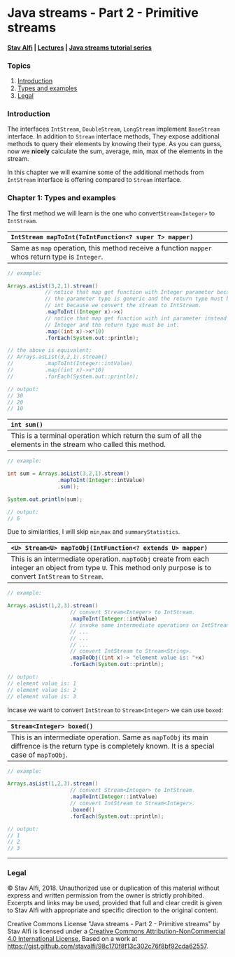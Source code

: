 # Java streams - Part 2 - Primitive streams
#### [Stav Alfi](https://github.com/stavalfi) | [Lectures](https://github.com/stavalfi/lectures) | [Java streams tutorial series](https://gist.github.com/stavalfi/969539b245fd71f18ecd14f48eed2a5d)

### Topics

1. [Introduction](#introduction)
2. [Types and examples](#chapter-1-types-and-examples)
3. [Legal](#legal)

### Introduction

The interfaces `IntStream`, `DoubleStream`, `LongStream` implement `BaseStream` interface. In addition to `Stream` interface methods, They expose additional methods to query their elements by knowing their type. As you can guess, now we **nicely** calculate the sum, average, min, max of the elements in the stream.

In this chapter we will examine some of the additional methods from `IntStream` interface is offering compared to `Stream` interface.

### Chapter 1: Types and examples

The first method we will learn is the one who convert`Stream<Integer>` to `IntStream`.

| `IntStream mapToInt(ToIntFunction<? super T> mapper)` |
| :--- |
| Same as `map` operation, this method receive a function `mapper` whos return type is `Integer`. |

```java
// example:

Arrays.asList(3,2,1).stream()
            // notice that map get function with Integer parameter because
            // the parameter type is generic and the return type must be
            // int because we convert the stream to IntStream.
            .mapToInt((Integer x)->x)
            // notice that map get function with int parameter instead of
            // Integer and the return type must be int.
            .map((int x)->x*10)
            .forEach(System.out::println);

// the above is equivalent:
// Arrays.asList(3,2,1).stream()
//          .mapToInt(Integer::intValue)
//          .map((int x)->x*10)
//          .forEach(System.out::println);

// output:
// 30
// 20
// 10
```

| `int sum()` |
| :--- |
| This is a terminal operation which return the sum of all the elements in the stream who called this method. |

```java
// example:

int sum = Arrays.asList(3,2,1).stream()
                .mapToInt(Integer::intValue)
                .sum();

System.out.println(sum);

// output:
// 6
```

Due to similarities, I will skip `min`,`max` and `summaryStatistics`.

| `<U> Stream<U> mapToObj(IntFunction<? extends U> mapper)` |
| :--- |
| This is an intermediate operation. `mapToObj` create from each integer an object from type `U`. This method only purpose is to convert `IntStream` to `Stream`. |

```java
// example:

Arrays.asList(1,2,3).stream()
                    // convert Stream<Integer> to IntStream.
                    .mapToInt(Integer::intValue)
                    // invoke some intermediate operations on IntStream.
                    // ...
                    // ...
                    // ...
                    // convert IntStream to Stream<String>.
                    .mapToObj((int x)-> "element value is: "+x)
                    .forEach(System.out::println);

// output:
// element value is: 1
// element value is: 2
// element value is: 3
```

Incase we want to convert `IntStream` to `Stream<Integer>` we can use `boxed`:

| `Stream<Integer> boxed()` |
| :--- |
| This is an intermediate operation. Same as `mapToObj` its main diffrence is the return type is completely known. It is a special case of `mapToObj`. |

```java
// example:

Arrays.asList(1,2,3).stream()
                    // convert Stream<Integer> to IntStream.
                    .mapToInt(Integer::intValue)
                    // convert IntStream to Stream<Integer>.
                    .boxed()
                    .forEach(System.out::println);

// output:
// 1
// 2
// 3
```

---

### Legal

© Stav Alfi, 2018. Unauthorized use or duplication of this material without express and written permission from the owner is strictly prohibited. Excerpts and links may be used, provided that full and clear credit is given to Stav Alfi with appropriate and specific direction to the original content.

Creative Commons License "Java streams - Part 2 - Primitive streams" by Stav Alfi is licensed under a [Creative Commons Attribution-NonCommercial 4.0 International License.](http://creativecommons.org/licenses/by-nc/4.0/)
Based on a work at https://gist.github.com/stavalfi/98c170f8f13c302c76f8bf92cda62557.
